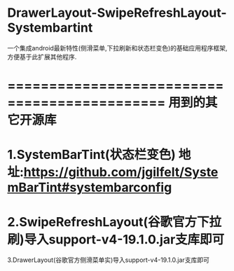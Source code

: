 DrawerLayout-SwipeRefreshLayout-Systembartint
=============================================

一个集成android最新特性(侧滑菜单,下拉刷新和状态栏变色)的基础应用程序框架,方便基于此扩展其他程序.


=============================================
用到的其它开源库
=============================================
1.SystemBarTint(状态栏变色) 地址:https://github.com/jgilfelt/SystemBarTint#systembarconfig
=============================================
2.SwipeRefreshLayout(谷歌官方下拉刷)导入support-v4-19.1.0.jar支库即可
=============================================
3.DrawerLayout(谷歌官方侧滑菜单实)导入support-v4-19.1.0.jar支库即可
